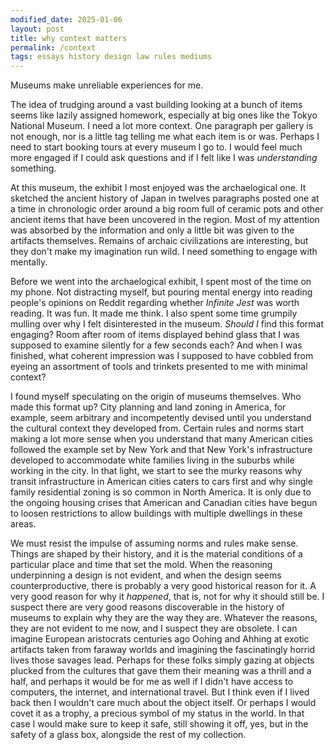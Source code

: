 ```yaml
---
modified_date: 2025-01-06
layout: post
title: why context matters
permalink: /context
tags: essays history design law rules mediums
---
```


Museums make unreliable experiences for me.
<!--more-->
The idea of trudging around a vast building looking at a bunch of items seems like lazily assigned homework, especially at big ones like the Tokyo National Museum.
I need a lot more context.
One paragraph per gallery is not enough, nor is a little tag telling me what each item is or was.
Perhaps I need to start booking tours at every museum I go to.
I would feel much more engaged if I could ask questions and if I felt like I was _understanding_ something.

At this museum, the exhibit I most enjoyed was the archaelogical one.
It sketched the ancient history of Japan in twelves paragraphs posted one at a time in chronologic order around a big room full of ceramic pots and other ancient items that have been uncovered in the region.
Most of my attention was absorbed by the information and only a little bit was given to the artifacts themselves.
Remains of archaic civilizations are interesting, but they don't make my imagination run wild.
I need something to engage with mentally.

Before we went into the archaelogical exhibit, I spent most of the time on my phone.
Not distracting myself, but pouring mental energy into reading people's opinions on Reddit regarding whether _Infinite Jest_ was worth reading.
It was fun.
It made me think.
I also spent some time grumpily mulling over why I felt disinterested in the museum.
_Should I_ find this format engaging?
Room after room of items displayed behind glass that I was supposed to examine silently for a few seconds each?
And when I was finished, what coherent impression was I supposed to have cobbled from eyeing an assortment of tools and trinkets presented to me with minimal context?

I found myself speculating on the origin of museums themselves.
Who made this format up?
City planning and land zoning in America, for example, seem arbitrary and incompetently devised until you understand the cultural context they developed from.
Certain rules and norms start making a lot more sense when you understand that many American cities followed the example set by New York and that New York's infrastructure developed to accommodate white families living in the suburbs while working in the city.
In that light, we start to see the murky reasons why transit infrastructure in American cities caters to cars first and why single family residential zoning is so common in North America.
It is only due to the ongoing housing crises that American and Canadian cities have begun to loosen restrictions to allow buildings with multiple dwellings in these areas.

We must resist the impulse of assuming norms and rules make sense.
Things are shaped by their history, and it is the material conditions of a particular place and time that set the mold.
When the reasoning underpinning a design is not evident, and when the design seems counterproductive, there is probably a very good historical reason for it.
A very good reason for why it _happened_, that is, not for why it should still be.
I suspect there are very good reasons discoverable in the history of museums to explain why they are the way they are.
Whatever the reasons, they are not evident to me now, and I suspect they are obsolete.
I can imagine European aristocrats centuries ago Oohing and Ahhing at exotic artifacts taken from faraway worlds and imagining the fascinatingly horrid lives those savages lead.
Perhaps for these folks simply gazing at objects plucked from the cultures that gave them their meaning was a thrill and a half, and perhaps it would be for me as well if I didn't have access to computers, the internet, and international travel.
But I think even if I lived back then I wouldn't care much about the object itself.
Or perhaps I would covet it as a trophy, a precious symbol of my status in the world.
In that case I would make sure to keep it safe, still showing it off, yes, but in the safety of a glass box, alongside the rest of my collection.